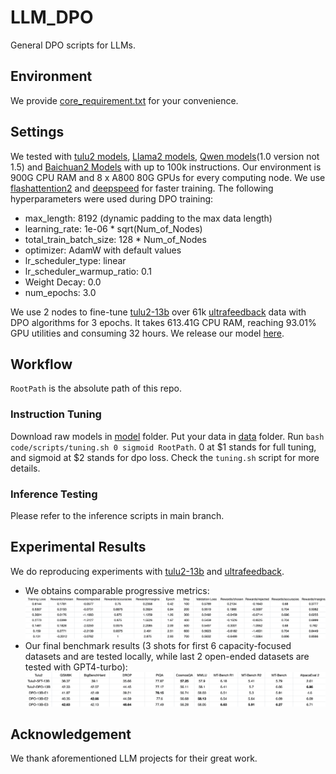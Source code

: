 # LLM_DPO
General DPO scripts for LLMs.

## Environment
We provide [core_requirement.txt](core_requirement.txt) for your convenience.

## Settings
We tested with [tulu2 models](https://huggingface.co/collections/allenai/tulu-v2-suite-6551b56e743e6349aab45101), [Llama2 models](https://huggingface.co/meta-llama), [Qwen models](https://huggingface.co/Qwen)(1.0 version not 1.5) and [Baichuan2 Models](https://huggingface.co/baichuan-inc) with up to 100k instructions. Our environment is 900G CPU RAM and 8 x A800 80G GPUs for every computing node. We use [flashattention2](https://github.com/Dao-AILab/flash-attention) and [deepspeed](https://github.com/microsoft/DeepSpeed/tree/master) for faster training. The following hyperparameters were used during DPO training:
- max_length: 8192 (dynamic padding to the max data length)
- learning_rate: 1e-06 * sqrt(Num_of_Nodes)
- total_train_batch_size: 128 * Num_of_Nodes
- optimizer: AdamW with default values
- lr_scheduler_type: linear
- lr_scheduler_warmup_ratio: 0.1
- Weight Decay: 0.0
- num_epochs: 3.0

We use 2 nodes to fine-tune [tulu2-13b](https://huggingface.co/allenai/tulu-2-13b) over 61k [ultrafeedback](https://huggingface.co/datasets/HuggingFaceH4/ultrafeedback_binarized) data with DPO algorithms for 3 epochs. It takes 613.41G CPU RAM, reaching 93.01% GPU utilities and consuming 32 hours. We release our model [here](https://huggingface.co/Junrulu/Reproduced-tulu2-dpo-13b).

## Workflow
`RootPath` is the absolute path of this repo.

### Instruction Tuning
Download raw models in [model](model) folder. Put your data in [data](data) folder. Run `bash code/scripts/tuning.sh 0 sigmoid RootPath`. 0 at $1 stands for full tuning, and sigmoid at $2 stands for dpo loss. Check the `tuning.sh` script for more details.

### Inference Testing
Please refer to the inference scripts in main branch.

## Experimental Results
We do reproducing experiments with [tulu2-13b](https://huggingface.co/allenai/tulu-2-13b) and [ultrafeedback](https://huggingface.co/datasets/HuggingFaceH4/ultrafeedback_binarized). 
- We obtains comparable progressive metrics: ![](assets/metrics.png)
- Our final benchmark results (3 shots for first 6 capacity-focused datasets and are tested locally, while last 2 open-ended datasets are tested with GPT4-turbo): ![](assets/benchmarks.png)

## Acknowledgement
We thank aforementioned LLM projects for their great work.
